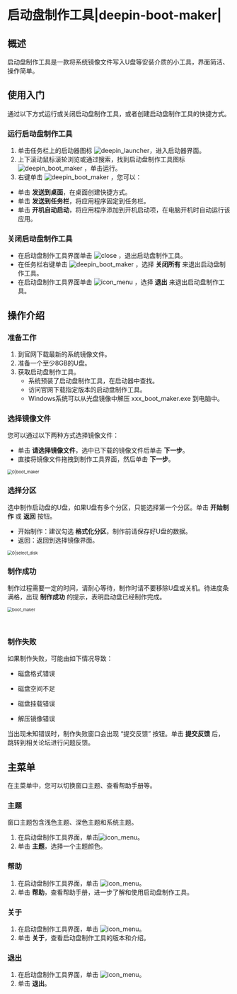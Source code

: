 # 启动盘制作工具|deepin-boot-maker|

## 概述

启动盘制作工具是一款将系统镜像文件写入U盘等安装介质的小工具，界面简洁、操作简单。

## 使用入门

通过以下方式运行或关闭启动盘制作工具，或者创建启动盘制作工具的快捷方式。

### 运行启动盘制作工具

1. 单击任务栏上的启动器图标 ![deepin_launcher](../common/deepin_launcher.svg)，进入启动器界面。
2. 上下滚动鼠标滚轮浏览或通过搜索，找到启动盘制作工具图标![deepin_boot_maker](../common/deepin_boot_maker.svg) ，单击运行。
3. 右键单击 ![deepin_boot_maker](../common/deepin_boot_maker.svg)  ，您可以：
 - 单击 **发送到桌面**，在桌面创建快捷方式。
 - 单击 **发送到任务栏**，将应用程序固定到任务栏。
 - 单击 **开机自动启动**，将应用程序添加到开机启动项，在电脑开机时自动运行该应用。


### 关闭启动盘制作工具

   - 在启动盘制作工具界面单击 ![close](../common/close.svg) ，退出启动盘制作工具。
   - 在任务栏右键单击 ![deepin_boot_maker](../common/deepin_boot_maker.svg) ，选择 **关闭所有** 来退出启动盘制作工具。
   - 在启动盘制作工具界面单击 ![icon_menu](../common/icon_menu.svg) ，选择 **退出** 来退出启动盘制作工具。

## 操作介绍

### 准备工作

1. 到官网下载最新的系统镜像文件。
2. 准备一个至少8GB的U盘。
3. 获取启动盘制作工具。
   - 系统预装了启动盘制作工具，在启动器中查找。
   - 访问官网下载指定版本的启动盘制作工具。
   - Windows系统可以从光盘镜像中解压 xxx_boot_maker.exe 到电脑中。

### 选择镜像文件

您可以通过以下两种方式选择镜像文件：

- 单击 **请选择镜像文件**，选中已下载的镜像文件后单击 **下一步**。
- 直接将镜像文件拖拽到制作工具界面，然后单击 **下一步**。

<img src="fig/select_file.png" alt="0|boot_maker" style="zoom:67%;" />

### 选择分区

选中制作启动盘的U盘，如果U盘有多个分区，只能选择第一个分区。单击 **开始制作** 或 **返回**  按钮。

- 开始制作：建议勾选 **格式化分区**，制作前请保存好U盘的数据。
- 返回：返回到选择镜像界面。

<img src="fig/select_disk.png" alt="0|select_disk" style="zoom:67%;" />

### 制作成功

制作过程需要一定的时间，请耐心等待，制作时请不要移除U盘或关机。待进度条满格，出现 **制作成功** 的提示，表明启动盘已经制作完成。

<img src="fig/boot_making.png" alt="boot_maker" style="zoom:67%;" />

&nbsp;&nbsp;&nbsp;&nbsp;&nbsp;&nbsp;&nbsp;&nbsp;&nbsp;&nbsp;&nbsp;&nbsp;&nbsp;

### 制作失败

如果制作失败，可能由如下情况导致：

- 磁盘格式错误

- 磁盘空间不足

- 磁盘挂载错误

- 解压镜像错误

当出现未知错误时，制作失败窗口会出现 “提交反馈” 按钮。单击 **提交反馈** 后，跳转到相关论坛进行问题反馈。


## 主菜单

在主菜单中，您可以切换窗口主题、查看帮助手册等。

### 主题

窗口主题包含浅色主题、深色主题和系统主题。

1. 在启动盘制作工具界面，单击![icon_menu](../common/icon_menu.svg)。
2. 单击 **主题**，选择一个主题颜色。

### 帮助

1. 在启动盘制作工具界面，单击 ![icon_menu](../common/icon_menu.svg)。
2. 单击 **帮助**，查看帮助手册，进一步了解和使用启动盘制作工具。

### 关于

1. 在启动盘制作工具界面，单击 ![icon_menu](../common/icon_menu.svg)。
2. 单击 **关于**，查看启动盘制作工具的版本和介绍。

### 退出

1. 在启动盘制作工具界面，单击 ![icon_menu](../common/icon_menu.svg)。
2. 单击 **退出**。

